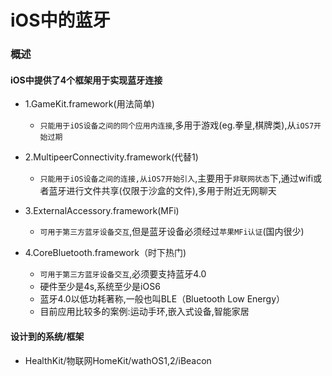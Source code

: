 # iOS中的蓝牙

### 概述

#### iOS中提供了4个框架用于实现蓝牙连接

- 1.GameKit.framework(用法简单)
    * `只能用于iOS设备之间的同个应用内连接`,多用于游戏(eg.拳皇,棋牌类),从`iOS7开始过期`

- 2.MultipeerConnectivity.framework(代替1)
    * `只能用于iOS设备之间的连接,从iOS7开始引入`,主要用于`非联网状态`下,通过wifi或者蓝牙进行文件共享(仅限于沙盒的文件),多用于附近无网聊天

- 3.ExternalAccessory.framework(MFi)
    * `可用于第三方蓝牙设备交互`,但是蓝牙设备必须经过`苹果MFi认证`(国内很少)

- 4.CoreBluetooth.framework（时下热门)
    * `可用于第三方蓝牙设备交互`,必须要支持蓝牙4.0
    * 硬件至少是4s,系统至少是iOS6
    * 蓝牙4.0以低功耗著称,一般也叫BLE（Bluetooth Low Energy）
    * 目前应用比较多的案例:运动手环,嵌入式设备,智能家居

#### 设计到的系统/框架

- HealthKit/物联网HomeKit/wathOS1,2/iBeacon
